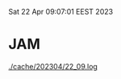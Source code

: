 Sat 22 Apr 09:07:01 EEST 2023
# JAM
<a href='./cache/202304/22_09.log'>./cache/202304/22_09.log</a>
